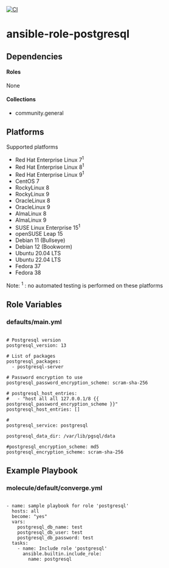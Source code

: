 [![CI](https://github.com/de-it-krachten/ansible-role-postgresql/workflows/CI/badge.svg?event=push)](https://github.com/de-it-krachten/ansible-role-postgresql/actions?query=workflow%3ACI)


# ansible-role-postgresql

<basic role description>



## Dependencies

#### Roles
None

#### Collections
- community.general

## Platforms

Supported platforms

- Red Hat Enterprise Linux 7<sup>1</sup>
- Red Hat Enterprise Linux 8<sup>1</sup>
- Red Hat Enterprise Linux 9<sup>1</sup>
- CentOS 7
- RockyLinux 8
- RockyLinux 9
- OracleLinux 8
- OracleLinux 9
- AlmaLinux 8
- AlmaLinux 9
- SUSE Linux Enterprise 15<sup>1</sup>
- openSUSE Leap 15
- Debian 11 (Bullseye)
- Debian 12 (Bookworm)
- Ubuntu 20.04 LTS
- Ubuntu 22.04 LTS
- Fedora 37
- Fedora 38

Note:
<sup>1</sup> : no automated testing is performed on these platforms

## Role Variables
### defaults/main.yml
<pre><code>
# Postgresql version
postgresql_version: 13

# List of packages
postgresql_packages:
  - postgresql-server

# Password encryption to use
postgresql_password_encryption_scheme: scram-sha-256

# postgresql_host_entries:
#   - "host all all 127.0.0.1/8 {{ postgresql_password_encryption_scheme }}"
postgresql_host_entries: []

#
postgresql_service: postgresql

postgresql_data_dir: /var/lib/pgsql/data

#postgresql_encryption_scheme: md5
postgresql_encryption_scheme: scram-sha-256
</pre></code>




## Example Playbook
### molecule/default/converge.yml
<pre><code>
- name: sample playbook for role 'postgresql'
  hosts: all
  become: "yes"
  vars:
    postgresql_db_name: test
    postgresql_db_user: test
    postgresql_db_password: test
  tasks:
    - name: Include role 'postgresql'
      ansible.builtin.include_role:
        name: postgresql
</pre></code>

